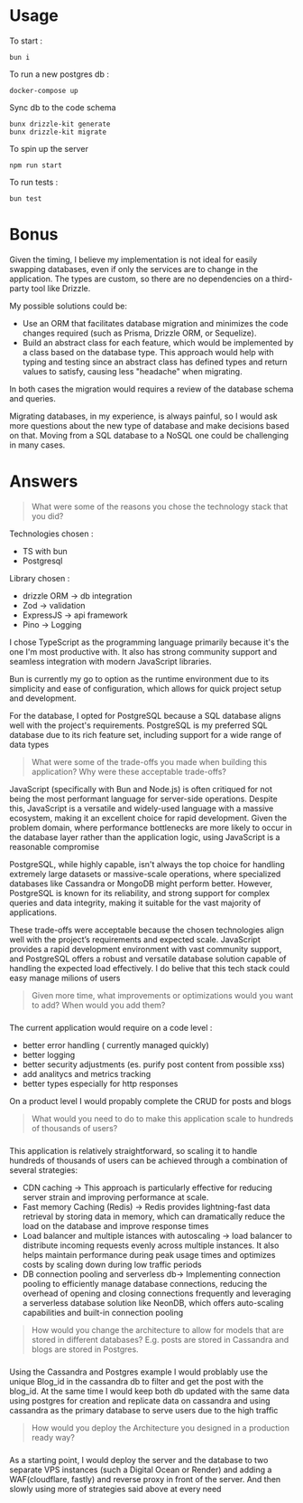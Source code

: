 # Usage

To start :
```
bun i 
```

To run a new postgres db :
```
docker-compose up
```

Sync db to the code schema
```
bunx drizzle-kit generate
bunx drizzle-kit migrate
```
To spin up the server
```
npm run start
```
To run tests : 
```
bun test
```
# Bonus 

Given the timing, I believe my implementation is not ideal for easily swapping databases, even if only the services are to change in the application. The types are custom, so there are no dependencies on a third-party tool like Drizzle.

My possible solutions could be:

- Use an ORM that facilitates database migration and minimizes the code changes required (such as Prisma, Drizzle ORM, or Sequelize).
- Build an abstract class for each feature, which would be implemented by a class based on the database type. This approach would help with typing and testing since an abstract class has defined types and return values to satisfy, causing less "headache" when migrating.

In both cases the migration would requires a review of the database schema and queries.

Migrating databases, in my experience, is always painful, so I would ask more questions about the new type of database and make decisions based on that. Moving from a SQL database to a NoSQL one could be challenging in many cases.

# Answers

> What were some of the reasons you chose the technology stack that you
did?

Technologies chosen :
- TS with bun 
- Postgresql 

Library chosen :
- drizzle ORM -> db integration
- Zod -> validation
- ExpressJS -> api framework
- Pino -> Logging

I chose TypeScript as the programming language primarily because it's the one I'm most productive with. It also has strong community support and seamless integration with modern JavaScript libraries.

Bun is currently my go to option as the runtime environment due to its simplicity and ease of configuration, which allows for quick project setup and development.

For the database, I opted for PostgreSQL because a SQL database aligns well with the project's requirements. PostgreSQL is my preferred SQL database due to its rich feature set, including support for a wide range of data types

>What were some of the trade-offs you made when building this application?
Why were these acceptable trade-offs?

JavaScript (specifically with Bun and Node.js) is often critiqued for not being the most performant language for server-side operations. Despite this, JavaScript is a versatile and widely-used language with a massive ecosystem, making it an excellent choice for rapid development. Given the problem domain, where performance bottlenecks are more likely to occur in the database layer rather than the application logic, using JavaScript is a reasonable compromise

 PostgreSQL, while highly capable, isn't always the top choice for handling extremely large datasets or massive-scale operations, where specialized databases like Cassandra or MongoDB might perform better.
 However, PostgreSQL is known for its reliability, and strong support for complex queries and data integrity, making it suitable for the vast majority of applications.

These trade-offs were acceptable because the chosen technologies align well with the project’s requirements and expected scale. JavaScript provides a rapid development environment with vast community support, and PostgreSQL offers a robust and versatile database solution capable of handling the expected load effectively. I do belive that this tech stack could easy manage milions of users

>Given more time, what improvements or optimizations would you want to
add? When would you add them?
###
The current application would require on a code level :
- better error handling ( currently managed quickly)
- better logging
- better security adjustments (es. purify post content from possible xss)
- add analitycs and metrics tracking
- better types especially for http responses

On a product level I would propably complete the CRUD for posts and blogs 


>What would you need to do to make this application scale to hundreds of
thousands of users?
###

This application is relatively straightforward, so scaling it to handle hundreds of thousands of users can be achieved through a combination of several strategies:
- CDN caching ->  This approach is particularly effective for reducing server strain and improving performance at scale.
- Fast memory Caching (Redis) -> Redis provides lightning-fast data retrieval by storing data in memory, which can dramatically reduce the load on the database and improve response times
- Load balancer and multiple istances with autoscaling -> load balancer to distribute incoming requests evenly across multiple instances. It also helps maintain performance during peak usage times and optimizes costs by scaling down during low traffic periods
- DB connection pooling and serverless db-> Implementing connection pooling to efficiently manage database connections, reducing the overhead of opening and closing connections frequently and leveraging a serverless database solution like NeonDB, which offers auto-scaling capabilities and built-in connection pooling

>How would you change the architecture to allow for models that are stored
in different databases? E.g. posts are stored in Cassandra and blogs are
stored in Postgres.
###
Using the Cassandra and Postgres example I would problably use the unique Blog_id in the cassandra db to filter and get the post with the blog_id. At the same time I would keep both db updated with the same data using postgres for creation and replicate data on cassandra and using cassandra as the primary database to serve users due to the high traffic

>How would you deploy the Architecture you designed in a production ready way?
###

As a starting point, I would deploy the server and the database to two separate VPS instances (such a Digital Ocean or Render) and adding a WAF(cloudflare, fastly) and reverse proxy in front of the server. And then slowly using more of strategies said above at every need